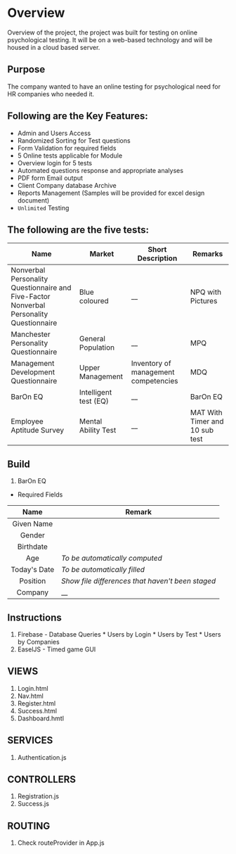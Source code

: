 # Overview
Overview of the project, the project was built for testing on online
psychological testing. It will be on a web-based technology and will be
housed in a cloud based server.

## Purpose
The company wanted to have an online testing for psychological need for HR
companies who needed it.

## Following are the Key Features:
- Admin and Users Access
- Randomized Sorting for Test questions
- Form Validation for required fields
- 5 Online tests applicable for Module
- Overview login for 5 tests
- Automated questions response and appropriate analyses
- PDF form Email output
- Client Company database Archive
- Reports Management (Samples will be provided for excel design document)
- `Unlimited` Testing


## The following are the five tests:

| Name | Market | Short Description | Remarks |
| --- | --- | --- | --- |
| Nonverbal Personality Questionnaire and Five-Factor Nonverbal Personality Questionnaire | Blue coloured | __ | NPQ with Pictures |
| Manchester Personality Questionnaire | General Population | __ | MPQ |
| Management Development Questionnaire | Upper Management | Inventory of management competencies | MDQ |
| BarOn EQ | Intelligent test (EQ) | __ | BarOn EQ |
| Employee Aptitude Survey | Mental Ability Test | __ | MAT With Timer and 10 sub test |

## Build

1. BarOn EQ
  * Required Fields

| Name | Remark |
| :---: | --- |
| Given Name |  |
| Gender |  |
| Birthdate |  |
| Age | _To be automatically computed_ |
| Today's Date | _To be automatically filled_ |
| Position | _Show file differences that haven't been staged_ |
| Company |  __ |

## Instructions
  1. Firebase - Database Queries
    * Users by Login
    * Users by Test
    * Users by Companies
  2. EaselJS - Timed game GUI

## VIEWS
  1. Login.html
  2. Nav.html
  3. Register.html
  4. Success.html
  5. Dashboard.hmtl

## SERVICES
  1. Authentication.js

## CONTROLLERS
  1. Registration.js
  2. Success.js

## ROUTING
  1. Check routeProvider in App.js
